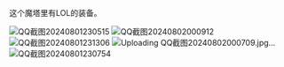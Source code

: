 这个魔塔里有LOL的装备。

![QQ截图20240801230515](https://github.com/user-attachments/assets/3520562b-d0f6-4e96-bd6d-ea8fe6196cf0)
![QQ截图20240802000912](https://github.com/user-attachments/assets/dfa60758-7a7a-4e98-9cb9-48ef7e1f9a66)
![QQ截图20240801231306](https://github.com/user-attachments/assets/58ea98ec-ff9a-4c4b-9d44-4788d439a4f1)
![Uploading QQ截图20240802000709.jpg…]()
![QQ截图20240801230754](https://github.com/user-attachments/assets/71fb0c33-72a2-4384-a999-6f48777b4320)
